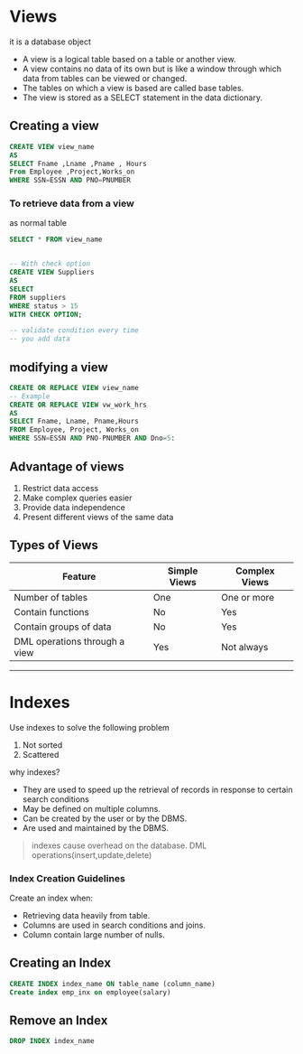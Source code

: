 # Views
it is a database object

- A view is a logical table based on a table or another view.
- A view contains no data of its own but is like a window through which data from tables can be viewed or changed.
- The tables on which a view is based are called base tables.
- The view is stored as a SELECT statement in the data dictionary.


## Creating a view
```sql
CREATE VIEW view_name 
AS 
SELECT Fname ,Lname ,Pname , Hours
From Employee ,Project,Works_on
WHERE SSN=ESSN AND PNO=PNUMBER
```
### To retrieve data from a view
as normal table
```sql
SELECT * FROM view_name


-- With check option
CREATE VIEW Suppliers
AS
SELECT
FROM suppliers
WHERE status > 15
WITH CHECK OPTION;

-- validate condition every time
-- you add data 

```

## modifying a view

```sql
CREATE OR REPLACE VIEW view_name
-- Example
CREATE OR REPLACE VIEW vw_work_hrs
AS
SELECT Fname, Lname, Pname,Hours
FROM Employee, Project, Works_on
WHERE SSN=ESSN AND PNO-PNUMBER AND Dno=5:
```

## Advantage of views
1. Restrict data access
2. Make complex queries easier
3. Provide data independence 
4. Present different views of the same data 


## Types of Views
|Feature |Simple Views| Complex Views|
|---|---|---|
|Number of tables| One| One or more|
|Contain functions| No |Yes|
|Contain groups of data| No |Yes|
|DML operations through a view|Yes| Not always

----

# Indexes
Use indexes to solve the following problem
1. Not sorted
2. Scattered

why indexes?
- They are used to speed up the retrieval of records in response to certain search conditions
- May be defined on multiple columns.
- Can be created by the user or by the DBMS.
- Are used and maintained by the DBMS.

> indexes cause overhead on the database. DML operations(insert,update,delete)

### Index Creation Guidelines 

Create an index when:
- Retrieving data heavily from table.
- Columns are used in search conditions and joins.
- Column contain large number of nulls.

## Creating an Index
```sql
CREATE INDEX index_name ON table_name (column_name)
Create index emp_inx on employee(salary)
```
## Remove an Index
```sql
DROP INDEX index_name
```
